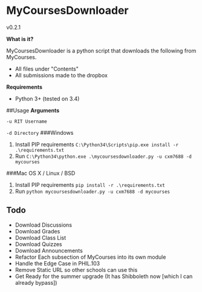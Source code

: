 # MyCoursesDownloader
v0.2.1

**What is it?**

MyCoursesDownloader is a python script that downloads the following from MyCourses.

* All files under "Contents"
* All submissions made to the dropbox

**Requirements**

* Python 3+ (tested on 3.4)

##Usage
**Arguments**

`-u RIT Username`

`-d Directory`
###Windows
1. Install PIP requirements `C:\Python34\Scripts\pip.exe install -r .\requirements.txt`
2. Run `C:\Python34\python.exe .\mycoursesdownloader.py -u cxm7688 -d mycourses`

###Mac OS X / Linux / BSD
1. Install PIP requirements `pip install -r .\requirements.txt`
2. Run `python mycoursesdownloader.py -u cxm7688 -d mycourses`

## Todo
* Download Discussions
* Download Grades
* Download Class List
* Download Quizzes
* Download Announcements
* Refactor Each subsection of MyCourses into its own module
* Handle the Edge Case in PHIL.103
* Remove Static URL so other schools can use this
* Get Ready for the summer upgrade (It has Shibboleth now [which I can already bypass])